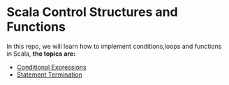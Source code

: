 Scala Control Structures and Functions
==================================

In this repo, we will learn how to implement conditions,loops and functions in Scala, **the topics are:**

* [Conditional Expressions](https://github.com/robsonoduarte/learn-scala/blob/master/scala-for-the-impatient/scala-control-structures-functions/src/main/scala/br/com/mystudies/scala/ConditionalExpressions.scala)
* [Statement Termination](https://github.com/robsonoduarte/learn-scala/blob/master/scala-for-the-impatient/scala-control-structures-functions/src/main/scala/br/com/mystudies/scala/StatementTermination.scala)

